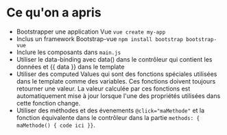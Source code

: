 
# Ce qu'on a apris

- Bootstrapper une application Vue `vue create my-app`
- Inclus un framework Bootstrap-vue `npm install bootstrap bootstrap-vue`
- Inclure les composants dans `main.js`
- Utiliser le data-binding avec data() dans le contrôleur qui contient les données
  et {{ data }} dans le template
- Utiliser des computed Values qui sont des fonctions spéciales utilisées dans le template comme des variables. Ces fonctions doivent toujours retourner une valeur. La valeur calculée par ces fonctions est automatiquement mise à jour lorsque l'une des propriétés utilisées dans cette fonction change.
- Utiliser des méthodes et des évenements `@click="maMethode"` et la fonction équivalente dans le contrôleur dans la partie `methods: { maMethode() { code ici }}`.
